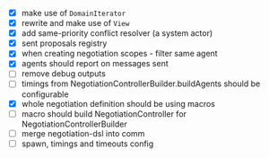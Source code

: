 - [x] make use of `DomainIterator`
- [x] rewrite and make use of `View`
- [x] add same-priority conflict resolver (a system actor)
- [x] sent proposals registry 
- [x] when creating negotiation scopes - filter same agent
- [x] agents should report on messages sent 
- [ ] remove debug outputs
- [ ] timings from NegotiationControllerBuilder.buildAgents should be configurable
- [x] whole negotiation definition should be using macros
- [ ] macro should build NegotiationController for NegotiationControllerBuilder
- [ ] merge negotiation-dsl into comm
- [ ] spawn, timings and timeouts config